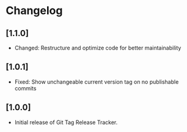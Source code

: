# Changelog

## [1.1.0]

- Changed: Restructure and optimize code for better maintainability

## [1.0.1]

- Fixed: Show unchangeable current version tag on no publishable commits

## [1.0.0]

- Initial release of Git Tag Release Tracker.
